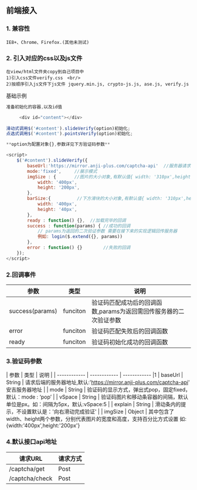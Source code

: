 ## 前端接入
### 1. 兼容性
    IE8+、Chrome、Firefox.(其他未测试)
### 2. 引入对应的css以及js文件
    在view/html文件夹copy到自己项目中
    1)引入css文件verify.css　<br/>
    2)按顺序引入js文件下js文件 jquery.min.js, crypto-js.js, ase.js, verify.js

基础示例
```javascript
准备初始化的容器,以及id值

     <div id="content"></div>
       
滑动式调用$('#content').slideVerify(option)初始化; 
点选式调用$('#content').pointsVerify(option)初始化;

**option为配置对象{},参数详见下方验证码参数**

<script> 
    $('#content').slideVerify({
        baseUrl:'https://mirror.anji-plus.com/captcha-api'  //服务器请求地址, 默认地址为安吉服务器;
        mode:'fixed',     //展示模式
        imgSize : {       //图片的大小对象,有默认值{ width: '310px',height: '155px'},可省略
            width: '400px',
            height: '200px',
        },
        barSize:{          //下方滑块的大小对象,有默认值{ width: '310px',height: '50px'},可省略
            width: '400px',
            height: '40px',
        },
        ready : function() {},  //加载完毕的回调
        success : function(params) { //成功的回调
            // params为返回的二次验证参数 需要在接下来的实现逻辑回传服务器
            例如: login($.extend({}, params))  
        },
        error : function() {}        //失败的回调
    });
</script> 
```

### 2.回调事件

|  参数 | 类型 |  说明 |
| ------------ | ------------ | ------------ |
| success(params)  |  funciton | 验证码匹配成功后的回调函数,params为返回需回传服务器的二次验证参数  |
| error  |  funciton | 验证码匹配失败后的回调函数  |
| ready  |  funciton |  验证码初始化成功的回调函数 |

### 3.验证码参数

|  参数 | 类型 |  说明 |
| ------------ | ------------ | ------------ |1
| baseUrl  | String | 请求后端的服务器地址,默认:'https://mirror.anji-plus.com/captcha-api' 安吉服务器地址 |
| mode  | String | 验证码的显示方式，弹出式pop，固定fixed，默认：mode : ‘pop’  |
| vSpace  | String | 验证码图片和移动条容器的间隔，默认单位是px。如：间隔为5px，默认:vSpace:5  |
| explain  | String |  滑动条内的提示，不设置默认是：'向右滑动完成验证' |
| imgSize | Object |  其中包含了width、height两个参数，分别代表图片的宽度和高度，支持百分比方式设置 如:{width:'400px',height:'200px'} 

### 4.默认接口api地址
|  请求URL | 请求方式 |  
| ------------ | ------------ |
| /captcha/get  | Post | 
| /captcha/check  | Post | 
